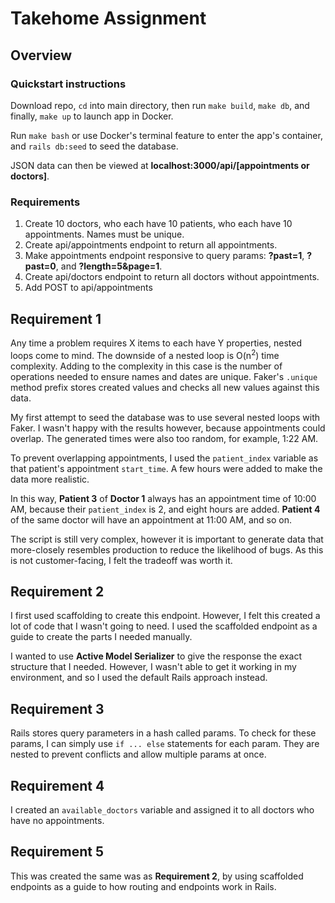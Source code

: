 # Takehome Assignment

## Overview

### Quickstart instructions

Download repo, `cd` into main directory, then run `make build`, `make db`, and finally, `make up` to launch app in Docker.

Run `make bash` or use Docker's terminal feature to enter the app's container, and `rails db:seed` to seed the database.

JSON data can then be viewed at **localhost:3000/api/[appointments or doctors]**.

### Requirements

1. Create 10 doctors, who each have 10 patients, who each have 10 appointments. Names must be unique.
2. Create api/appointments endpoint to return all appointments.
3. Make appointments endpoint responsive to query params: **?past=1**, **?past=0**, and **?length=5&page=1**.
4. Create api/doctors endpoint to return all doctors without appointments.
5. Add POST to api/appointments

## Requirement 1

Any time a problem requires X items to each have Y properties, nested loops come to mind. The downside of a nested loop is O(n<sup>2</sup>) time complexity. Adding to the complexity in this case is the number of operations needed to ensure names and dates are unique. Faker's `.unique` method prefix stores created values and checks all new values against this data.

My first attempt to seed the database was to use several nested loops with Faker. I wasn't happy with the results however, because appointments could overlap. The generated times were also too random, for example, 1:22 AM.

To prevent overlapping appointments, I used the `patient_index` variable as that patient's appointment `start_time`. A few hours were added to make the data more realistic.

In this way, **Patient 3** of **Doctor 1** always has an appointment time of 10:00 AM, because their `patient_index` is 2, and eight hours are added. **Patient 4** of the same doctor will have an appointment at 11:00 AM, and so on.

The script is still very complex, however it is important to generate data that more-closely resembles production to reduce the likelihood of bugs. As this is not customer-facing, I felt the tradeoff was worth it.

## Requirement 2

I first used scaffolding to create this endpoint. However, I felt this created a lot of code that I wasn't going to need. I used the scaffolded endpoint as a guide to create the parts I needed manually.

I wanted to use **Active Model Serializer** to give the response the exact structure that I needed. However, I wasn't able to get it working in my environment, and so I used the default Rails approach instead.

## Requirement 3

Rails stores query parameters in a hash called params. To check for these params, I can simply use `if ... else` statements for each param. They are nested to prevent conflicts and allow multiple params at once.

## Requirement 4

I created an `available_doctors` variable and assigned it to all doctors who have no appointments.

## Requirement 5

This was created the same was as **Requirement 2**, by using scaffolded endpoints as a guide to how routing and endpoints work in Rails.
